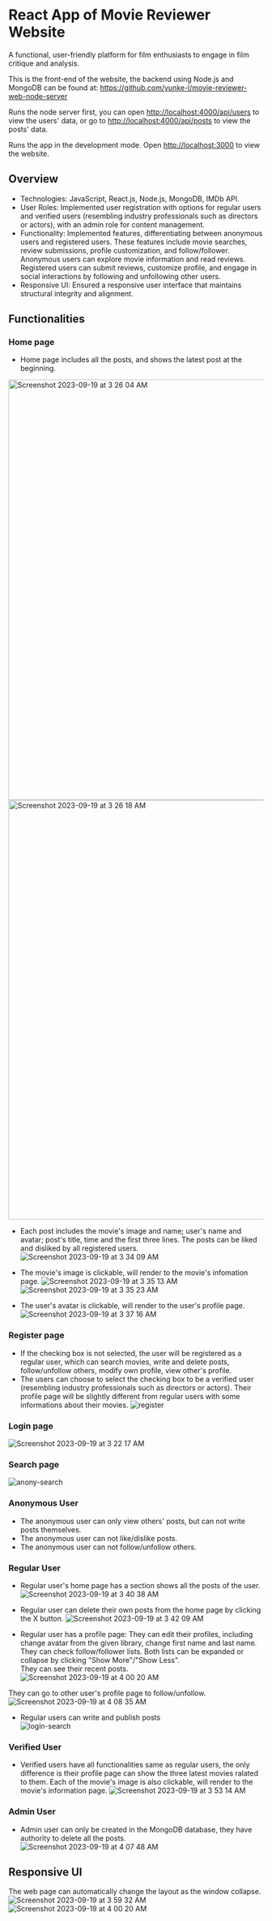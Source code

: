 # React App of Movie Reviewer Website
A functional, user-friendly platform for film enthusiasts to engage in film critique and analysis. 

This is the front-end of the website, the backend using Node.js and MongoDB can be found at: https://github.com/yunke-l/movie-reviewer-web-node-server   
  
Runs the node server first, you can open [http://localhost:4000/api/users](http://localhost:4000/api/users) to view the users' data, or go to [http://localhost:4000/api/posts](http://localhost:4000/api/posts) to view the posts' data. 

Runs the app in the development mode.
Open [http://localhost:3000](http://localhost:3000) to view the website.


## Overview
* Technologies: JavaScript, React.js, Node.js, MongoDB, IMDb API.
* User Roles: Implemented user registration with options for regular users and verified users (resembling industry professionals such as directors or actors), with an admin role for content management.
* Functionality: Implemented features, differentiating between anonymous users and registered users. These features include movie searches, review submissions, profile customization, and follow/follower. Anonymous users can explore movie information and read reviews. Registered users can submit reviews, customize profile, and engage in social interactions by following and unfollowing other users.
* Responsive UI: Ensured a responsive user interface that maintains structural integrity and alignment.

## Functionalities
### Home page
* Home page includes all the posts, and shows the latest post at the beginning. 
<img width="829" alt="Screenshot 2023-09-19 at 3 26 04 AM" src="https://github.com/yunke-l/movie-reviewer-web-react-app/assets/66773247/fd3655ec-c61a-4264-aa8d-298c2371d9b4">
<img width="827" alt="Screenshot 2023-09-19 at 3 26 18 AM" src="https://github.com/yunke-l/movie-reviewer-web-react-app/assets/66773247/313a25e3-4c30-48e8-8076-4e779b1009de">
 
* Each post includes the movie's image and name; user's name and avatar; post's title, time and the first three lines. The posts can be liked and disliked by all registered users.
![Screenshot 2023-09-19 at 3 34 09 AM](https://github.com/yunke-l/movie-reviewer-web-react-app/assets/66773247/00266c08-ea4f-4c0b-99c4-29671719790c)
 
* The movie's image is clickable, will render to the movie's infomation page. 
![Screenshot 2023-09-19 at 3 35 13 AM](https://github.com/yunke-l/movie-reviewer-web-react-app/assets/66773247/cdc38711-fdf5-4818-8ef6-1cc5d8f47ff6)
![Screenshot 2023-09-19 at 3 35 23 AM](https://github.com/yunke-l/movie-reviewer-web-react-app/assets/66773247/1aba46e7-ef79-49e5-bc15-933b269bd5fe)
 
* The user's avatar is clickable, will render to the user's profile page. 
![Screenshot 2023-09-19 at 3 37 16 AM](https://github.com/yunke-l/movie-reviewer-web-react-app/assets/66773247/cefc420e-3306-4592-8f9d-b00d1c6d4a51)
  
 
### Register page
* If the checking box is not selected, the user will be registered as a regular user, which can search movies, write and delete posts, follow/unfollow others, modify own profile, view other's profile.
* The users can choose to select the checking box to be a verified user (resembling industry professionals such as directors or actors). Their profile page will be slightly different from regular users with some informations about their movies.
![register](https://github.com/yunke-l/movie-reviewer-web-react-app/assets/66773247/e8ef4b06-d117-4a0b-8dee-508eb4815efd)

   
### Login page
![Screenshot 2023-09-19 at 3 22 17 AM](https://github.com/yunke-l/movie-reviewer-web-react-app/assets/66773247/cca41186-5229-4fb3-a158-800aa02dec09)


   
### Search page
![anony-search](https://github.com/yunke-l/movie-reviewer-web-react-app/assets/66773247/f8d36753-a975-4193-aeae-74bf071374e8)

   
### Anonymous User
 * The anonymous user can only view others' posts, but can not write posts themselves.
 * The anonymous user can not like/dislike posts.
 * The anonymous user can not follow/unfollow others.

  
### Regular User
* Regular user's home page has a section shows all the posts of the user.  
![Screenshot 2023-09-19 at 3 40 38 AM](https://github.com/yunke-l/movie-reviewer-web-react-app/assets/66773247/d59cb8db-d314-413b-887d-f20e5c3ad111)

* Regular user can delete their own posts from the home page by clicking the X button. 
![Screenshot 2023-09-19 at 3 42 09 AM](https://github.com/yunke-l/movie-reviewer-web-react-app/assets/66773247/25795483-3774-4b5f-97ae-3126f5fdb427)

* Regular user has a profile page: 
They can edit their profiles, including change avatar from the given library, change first name and last name. 
They can check follow/follower lists. Both lists can be expanded or collapse by clicking "Show More"/"Show Less".  
They can see their recent posts. 
![Screenshot 2023-09-19 at 4 00 20 AM](https://github.com/yunke-l/movie-reviewer-web-react-app/assets/66773247/4b68c333-92b7-47df-a240-78970dff09e0)

They can go to other user's profile page to follow/unfollow.  
![Screenshot 2023-09-19 at 4 08 35 AM](https://github.com/yunke-l/movie-reviewer-web-react-app/assets/66773247/28438d8d-2842-4787-9b5f-ec84cbd1cfff)

* Regular users can write and publish posts  
![login-search](https://github.com/yunke-l/movie-reviewer-web-react-app/assets/66773247/6375438b-ca8f-4bc0-950f-f3bebc8e1f1e)


### Verified User  
* Verified users have all functionalities same as regular users, the only difference is their profile page can show the three latest movies ralated to them. Each of the movie's image is also clickable, will render to the movie's information page.
![Screenshot 2023-09-19 at 3 53 14 AM](https://github.com/yunke-l/movie-reviewer-web-react-app/assets/66773247/49fadf42-64c3-4823-a9d9-0dbc9a1cfb4d)

### Admin User  
* Admin user can only be created in the MongoDB database, they have authority to delete all the posts. 
![Screenshot 2023-09-19 at 4 07 48 AM](https://github.com/yunke-l/movie-reviewer-web-react-app/assets/66773247/23a5c9d4-b632-4f6d-820f-2f110838b86c)


## Responsive UI 
The web page can automatically change the layout as the window collapse.
![Screenshot 2023-09-19 at 3 59 32 AM](https://github.com/yunke-l/movie-reviewer-web-react-app/assets/66773247/fcc65bba-0534-4cff-af4c-6c98f344a432)
![Screenshot 2023-09-19 at 4 00 20 AM](https://github.com/yunke-l/movie-reviewer-web-react-app/assets/66773247/d5ba1cac-31f9-4514-ae76-37db4d0796f1)
